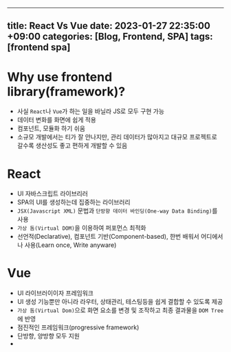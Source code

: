 
---
title: React Vs Vue
date: 2023-01-27 22:35:00 +09:00
categories: [Blog, Frontend, SPA]
tags: [frontend spa]
---


# Why use frontend library(framework)?

- 사실  `React`나 `Vue`가 하는 일을 바닐라 JS로 모두 구현 가능
- 데이터 변화를 화면에 쉽게 적용
- 컴포넌트, 모듈화 하기 쉬움
- 소규모 개발에서는 티가 잘 안나지만, 관리 데이터가 많아지고 대규모 프로젝트로 갈수록 생산성도 좋고 편하게 개발할 수 있음


# React

- UI 자바스크립트 라이브리러
- SPA의 UI를 생성하는데 집중하는 라이브러리
- `JSX(Javascript XML)` 문법과 `단방향 데이터 바인딩(One-way Data Binding)`를 사용
- `가상 돔(Virtual DOM)`을 이용하여 퍼포먼스 최적화
- 선언적(Declarative), 컴포넌트 기반(Component-based), 한번 배워서 어디에서나 사용(Learn once, Write anyware)


# Vue

- UI 라이브러이이자 프레임워크
- UI 생성 기능뿐만 아니라 라우터, 상태관리, 테스팅등을 쉽게 결합할 수 있도록 제공
- `가상 돔(Virtual Dom)`으로 화면 요소를 변경 및 조작하고 최종 결과물을 `DOM Tree`에 반영
- 점진적인 프레임워크(progressive framework)
- 단방향, 양방향 모두 지원
- 

